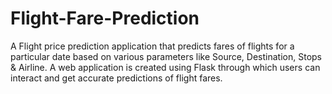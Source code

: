 # Flight-Fare-Prediction
A Flight price prediction application that predicts fares of flights for a particular date based on various parameters like Source, Destination, Stops &amp; Airline. A web application is created using Flask through which users can interact and get accurate predictions of flight fares.
